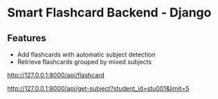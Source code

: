 # Smart Flashcard Backend - Django

## Features
- Add flashcards with automatic subject detection
- Retrieve flashcards grouped by mixed subjects


http://127.0.0.1:8000/api/flashcard


http://127.0.0.1:8000/api/get-subject?student_id=stu001&limit=5
